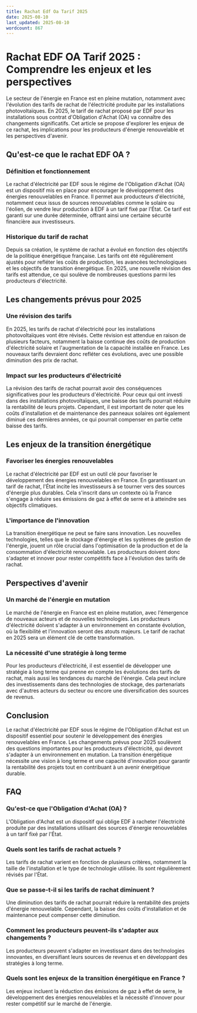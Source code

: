 ```yaml
---
title: Rachat Edf Oa Tarif 2025
date: 2025-08-10
last_updated: 2025-08-10
wordcount: 867
---
```


# Rachat EDF OA Tarif 2025 : Comprendre les enjeux et les perspectives

Le secteur de l'énergie en France est en pleine mutation, notamment avec l'évolution des tarifs de rachat de l'électricité produite par les installations photovoltaïques. En 2025, le tarif de rachat proposé par EDF pour les installations sous contrat d'Obligation d'Achat (OA) va connaître des changements significatifs. Cet article se propose d'explorer les enjeux de ce rachat, les implications pour les producteurs d'énergie renouvelable et les perspectives d'avenir.

## Qu'est-ce que le rachat EDF OA ?

### Définition et fonctionnement

Le rachat d'électricité par EDF sous le régime de l'Obligation d'Achat (OA) est un dispositif mis en place pour encourager le développement des énergies renouvelables en France. Il permet aux producteurs d'électricité, notamment ceux issus de sources renouvelables comme le solaire ou l'éolien, de vendre leur production à EDF à un tarif fixé par l'État. Ce tarif est garanti sur une durée déterminée, offrant ainsi une certaine sécurité financière aux investisseurs.

### Historique du tarif de rachat

Depuis sa création, le système de rachat a évolué en fonction des objectifs de la politique énergétique française. Les tarifs ont été régulièrement ajustés pour refléter les coûts de production, les avancées technologiques et les objectifs de transition énergétique. En 2025, une nouvelle révision des tarifs est attendue, ce qui soulève de nombreuses questions parmi les producteurs d'électricité.

## Les changements prévus pour 2025

### Une révision des tarifs

En 2025, les tarifs de rachat d'électricité pour les installations photovoltaïques vont être révisés. Cette révision est attendue en raison de plusieurs facteurs, notamment la baisse continue des coûts de production d'électricité solaire et l'augmentation de la capacité installée en France. Les nouveaux tarifs devraient donc refléter ces évolutions, avec une possible diminution des prix de rachat.

### Impact sur les producteurs d'électricité

La révision des tarifs de rachat pourrait avoir des conséquences significatives pour les producteurs d'électricité. Pour ceux qui ont investi dans des installations photovoltaïques, une baisse des tarifs pourrait réduire la rentabilité de leurs projets. Cependant, il est important de noter que les coûts d'installation et de maintenance des panneaux solaires ont également diminué ces dernières années, ce qui pourrait compenser en partie cette baisse des tarifs.

## Les enjeux de la transition énergétique

### Favoriser les énergies renouvelables

Le rachat d'électricité par EDF est un outil clé pour favoriser le développement des énergies renouvelables en France. En garantissant un tarif de rachat, l'État incite les investisseurs à se tourner vers des sources d'énergie plus durables. Cela s'inscrit dans un contexte où la France s'engage à réduire ses émissions de gaz à effet de serre et à atteindre ses objectifs climatiques.

### L'importance de l'innovation

La transition énergétique ne peut se faire sans innovation. Les nouvelles technologies, telles que le stockage d'énergie et les systèmes de gestion de l'énergie, jouent un rôle crucial dans l'optimisation de la production et de la consommation d'électricité renouvelable. Les producteurs doivent donc s'adapter et innover pour rester compétitifs face à l'évolution des tarifs de rachat.

## Perspectives d'avenir

### Un marché de l'énergie en mutation

Le marché de l'énergie en France est en pleine mutation, avec l'émergence de nouveaux acteurs et de nouvelles technologies. Les producteurs d'électricité doivent s'adapter à un environnement en constante évolution, où la flexibilité et l'innovation seront des atouts majeurs. Le tarif de rachat en 2025 sera un élément clé de cette transformation.

### La nécessité d'une stratégie à long terme

Pour les producteurs d'électricité, il est essentiel de développer une stratégie à long terme qui prenne en compte les évolutions des tarifs de rachat, mais aussi les tendances du marché de l'énergie. Cela peut inclure des investissements dans des technologies de stockage, des partenariats avec d'autres acteurs du secteur ou encore une diversification des sources de revenus.

## Conclusion

Le rachat d'électricité par EDF sous le régime de l'Obligation d'Achat est un dispositif essentiel pour soutenir le développement des énergies renouvelables en France. Les changements prévus pour 2025 soulèvent des questions importantes pour les producteurs d'électricité, qui devront s'adapter à un environnement en mutation. La transition énergétique nécessite une vision à long terme et une capacité d'innovation pour garantir la rentabilité des projets tout en contribuant à un avenir énergétique durable.

## FAQ

### Qu'est-ce que l'Obligation d'Achat (OA) ?

L'Obligation d'Achat est un dispositif qui oblige EDF à racheter l'électricité produite par des installations utilisant des sources d'énergie renouvelables à un tarif fixé par l'État.

### Quels sont les tarifs de rachat actuels ?

Les tarifs de rachat varient en fonction de plusieurs critères, notamment la taille de l'installation et le type de technologie utilisée. Ils sont régulièrement révisés par l'État.

### Que se passe-t-il si les tarifs de rachat diminuent ?

Une diminution des tarifs de rachat pourrait réduire la rentabilité des projets d'énergie renouvelable. Cependant, la baisse des coûts d'installation et de maintenance peut compenser cette diminution.

### Comment les producteurs peuvent-ils s'adapter aux changements ?

Les producteurs peuvent s'adapter en investissant dans des technologies innovantes, en diversifiant leurs sources de revenus et en développant des stratégies à long terme.

### Quels sont les enjeux de la transition énergétique en France ?

Les enjeux incluent la réduction des émissions de gaz à effet de serre, le développement des énergies renouvelables et la nécessité d'innover pour rester compétitif sur le marché de l'énergie.